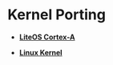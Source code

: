 # Kernel Porting<a name="EN-US_TOPIC_0000001105566322"></a>

-   **[LiteOS Cortex-A](transplant-smallchip-kernel-a.md)**  

-   **[Linux Kernel](transplant-smallchip-kernel-linux.md)**  


